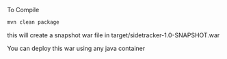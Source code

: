 To Compile

``` bash
mvn clean package
```

this will create a snapshot war file in target/sidetracker-1.0-SNAPSHOT.war

You can deploy this war using any java container
